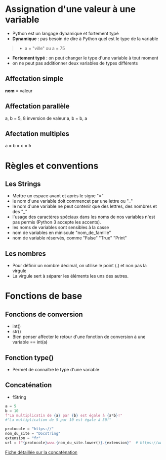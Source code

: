 # Assignation d'une valeur à une variable

- Python est un langage dynamique et fortement typé
- **Dynamique** : pas besoin de dire à Python quel est le type de la variable 
>- a = "ville" ou a = 75 
- **Fortement typé** : on peut changer le type d'une variable à tout moment
- on ne peut pas additionner deux variables de types différents

## Affectation simple
**nom** = valeur 

## Affectation parallèle
a, b = 5, 8
inversion de valeur a, b = b, a

## Afectation multiples
a = b = c = 5

# Règles et conventions
 
## Les Strings
- Mettre un espace avant et après le signe "="
- le nom d'une variable doit commencet par une lettre ou "_"
- le nom d'une variable ne peut contenir que des lettres, des nombres et des "_"
- l'usage des caractères spéciaux dans les noms de nos variables n'est pas permis (Python 3 accepte les accents).
- les noms de variables sont sensibles à la casse
- nom de variables en miniscule "nom_de_famille"
- nom de variable réservés, comme "False" "True" "Print"

## Les nombres
- Pour définir un nombre décimal, on utilise le point (.) et non pas la virgule
- La virgule sert à séparer les éléments les uns des autres.
 
# Fonctions de base

## Fonctions de conversion
 
- int()
- str()
- Bien penser affecter le retour d'une fonction de conversion à une variable == int(a)
 
 ## Fonction type()
 
- Permet de connaître le type d'une variable
 
## Concaténation
 
- fString

```python
a = 5
b = 10
f"La multiplicatin de {a} par {b} est égale à {a*b}!" 
#"La multiplication de 5 par 10 est égale à 50!"
```
```python
protocole = "https://"
nom_du_site = "Docstring"
extension = "fr"
url = f"{protocole}www.{nom_du_site.lower()}.{extension}"  # https://www.docstring.fr
 ```
[Fiche détaillée sur la concaténation](https://www.docstring.fr/blog/le-formatage-des-chaines-de-caracteres-avec-python/)
 
 
 
